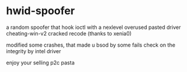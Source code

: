 # hwid-spoofer
a random spoofer that hook ioctl with a nexlevel overused pasted driver
cheating-win-v2  cracked recode (thanks to xenia0) 

modified some crashes, that made u bsod by some fails check on the integrity by intel driver

enjoy your selling p2c pasta
